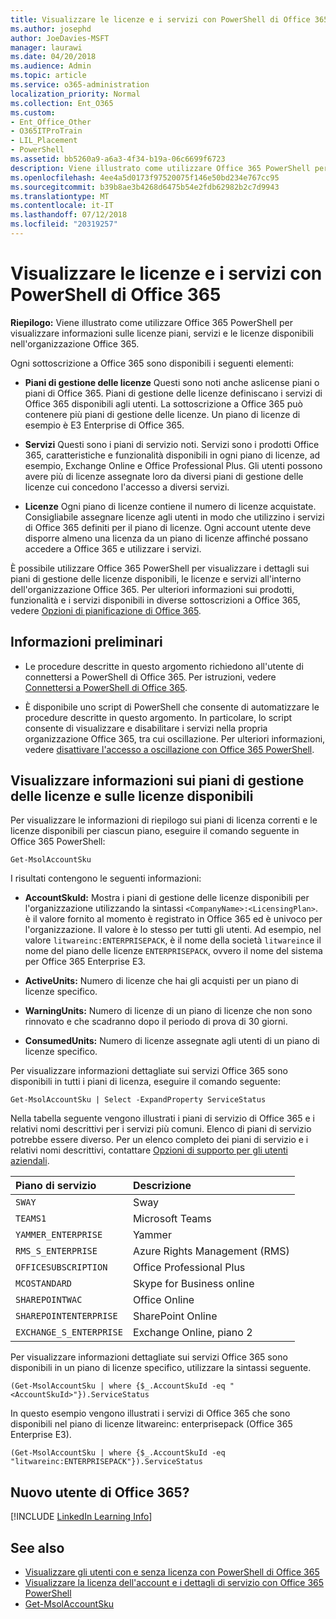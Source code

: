 ```yaml
---
title: Visualizzare le licenze e i servizi con PowerShell di Office 365
ms.author: josephd
author: JoeDavies-MSFT
manager: laurawi
ms.date: 04/20/2018
ms.audience: Admin
ms.topic: article
ms.service: o365-administration
localization_priority: Normal
ms.collection: Ent_O365
ms.custom:
- Ent_Office_Other
- O365ITProTrain
- LIL_Placement
- PowerShell
ms.assetid: bb5260a9-a6a3-4f34-b19a-06c6699f6723
description: Viene illustrato come utilizzare Office 365 PowerShell per visualizzare informazioni sulle licenze piani, servizi e le licenze disponibili nell'organizzazione Office 365.
ms.openlocfilehash: 4ee4a5d0173f97520075f146e50bd234e767cc95
ms.sourcegitcommit: b39b8ae3b4268d6475b54e2fdb62982b2c7d9943
ms.translationtype: MT
ms.contentlocale: it-IT
ms.lasthandoff: 07/12/2018
ms.locfileid: "20319257"
---
```

# <a name="view-licenses-and-services-with-office-365-powershell"></a>Visualizzare le licenze e i servizi con PowerShell di Office 365

**Riepilogo:** Viene illustrato come utilizzare Office 365 PowerShell per visualizzare informazioni sulle licenze piani, servizi e le licenze disponibili nell'organizzazione Office 365.
  
Ogni sottoscrizione a Office 365 sono disponibili i seguenti elementi:

- **Piani di gestione delle licenze** Questi sono noti anche aslicense piani o piani di Office 365. Piani di gestione delle licenze definiscano i servizi di Office 365 disponibili agli utenti. La sottoscrizione a Office 365 può contenere più piani di gestione delle licenze. Un piano di licenze di esempio è E3 Enterprise di Office 365.
    
- **Servizi** Questi sono i piani di servizio noti. Servizi sono i prodotti Office 365, caratteristiche e funzionalità disponibili in ogni piano di licenze, ad esempio, Exchange Online e Office Professional Plus. Gli utenti possono avere più di licenze assegnate loro da diversi piani di gestione delle licenze cui concedono l'accesso a diversi servizi.
    
- **Licenze** Ogni piano di licenze contiene il numero di licenze acquistate. Consigliabile assegnare licenze agli utenti in modo che utilizzino i servizi di Office 365 definiti per il piano di licenze. Ogni account utente deve disporre almeno una licenza da un piano di licenze affinché possano accedere a Office 365 e utilizzare i servizi.
    
È possibile utilizzare Office 365 PowerShell per visualizzare i dettagli sui piani di gestione delle licenze disponibili, le licenze e servizi all'interno dell'organizzazione Office 365. Per ulteriori informazioni sui prodotti, funzionalità e i servizi disponibili in diverse sottoscrizioni a Office 365, vedere [Opzioni di pianificazione di Office 365](https://go.microsoft.com/fwlink/p/?LinkId=691147).

## <a name="before-you-begin"></a>Informazioni preliminari

- Le procedure descritte in questo argomento richiedono all'utente di connettersi a PowerShell di Office 365. Per istruzioni, vedere [Connettersi a PowerShell di Office 365](connect-to-office-365-powershell.md).
    
- È disponibile uno script di PowerShell che consente di automatizzare le procedure descritte in questo argomento. In particolare, lo script consente di visualizzare e disabilitare i servizi nella propria organizzazione Office 365, tra cui oscillazione. Per ulteriori informazioni, vedere [disattivare l'accesso a oscillazione con Office 365 PowerShell](disable-access-to-sway-with-office-365-powershell.md).
    
## <a name="view-information-about-licensing-plans-and-the-available-licenses"></a>Visualizzare informazioni sui piani di gestione delle licenze e sulle licenze disponibili

Per visualizzare le informazioni di riepilogo sui piani di licenza correnti e le licenze disponibili per ciascun piano, eseguire il comando seguente in Office 365 PowerShell:
  
```
Get-MsolAccountSku
```

I risultati contengono le seguenti informazioni:
  
- **AccountSkuId:** Mostra i piani di gestione delle licenze disponibili per l'organizzazione utilizzando la sintassi `<CompanyName>:<LicensingPlan>`.  _<CompanyName>_ è il valore fornito al momento è registrato in Office 365 ed è univoco per l'organizzazione. Il _<LicensingPlan>_ valore è lo stesso per tutti gli utenti. Ad esempio, nel valore `litwareinc:ENTERPRISEPACK`, è il nome della società `litwareinc`e il nome del piano delle licenze `ENTERPRISEPACK`, ovvero il nome del sistema per Office 365 Enterprise E3.
    
- **ActiveUnits:** Numero di licenze che hai gli acquisti per un piano di licenze specifico.
    
- **WarningUnits:** Numero di licenze di un piano di licenze che non sono rinnovato e che scadranno dopo il periodo di prova di 30 giorni.
    
- **ConsumedUnits:** Numero di licenze assegnate agli utenti di un piano di licenze specifico.
    
Per visualizzare informazioni dettagliate sui servizi Office 365 sono disponibili in tutti i piani di licenza, eseguire il comando seguente:
  
```
Get-MsolAccountSku | Select -ExpandProperty ServiceStatus
```

Nella tabella seguente vengono illustrati i piani di servizio di Office 365 e i relativi nomi descrittivi per i servizi più comuni. Elenco di piani di servizio potrebbe essere diverso. Per un elenco completo dei piani di servizio e i relativi nomi descrittivi, contattare [Opzioni di supporto per gli utenti aziendali](https://support.microsoft.com/gp/support-options-for-business).
  
|**Piano di servizio**|**Descrizione**|
|:-----|:-----|
| `SWAY` <br/> |Sway  <br/> |
| `TEAMS1` <br/> |Microsoft Teams  <br/> |
| `YAMMER_ENTERPRISE` <br/> |Yammer  <br/> |
| `RMS_S_ENTERPRISE` <br/> |Azure Rights Management (RMS)  <br/> |
| `OFFICESUBSCRIPTION` <br/> |Office Professional Plus  <br/> |
| `MCOSTANDARD` <br/> |Skype for Business online  <br/> |
| `SHAREPOINTWAC` <br/> |Office Online  <br/> |
| `SHAREPOINTENTERPRISE` <br/> |SharePoint Online  <br/> |
| `EXCHANGE_S_ENTERPRISE` <br/> |Exchange Online, piano 2  <br/> |
   
Per visualizzare informazioni dettagliate sui servizi Office 365 sono disponibili in un piano di licenze specifico, utilizzare la sintassi seguente.
  
```
(Get-MsolAccountSku | where {$_.AccountSkuId -eq "<AccountSkuId>"}).ServiceStatus
```

In questo esempio vengono illustrati i servizi di Office 365 che sono disponibili nel piano di licenze litwareinc: enterprisepack (Office 365 Enterprise E3).
  
```
(Get-MsolAccountSku | where {$_.AccountSkuId -eq "litwareinc:ENTERPRISEPACK"}).ServiceStatus
```

## <a name="new-to-office-365"></a>Nuovo utente di Office 365?

[!INCLUDE [LinkedIn Learning Info](../common/office/linkedin-learning-info.md)]
   
## <a name="see-also"></a>See also

- [Visualizzare gli utenti con e senza licenza con PowerShell di Office 365](view-licensed-and-unlicensed-users-with-office-365-powershell.md)
- [Visualizzare la licenza dell'account e i dettagli di servizio con Office 365 PowerShell](view-account-license-and-service-details-with-office-365-powershell.md)
- [Get-MsolAccountSku](https://go.microsoft.com/fwlink/p/?LinkId=691549)

